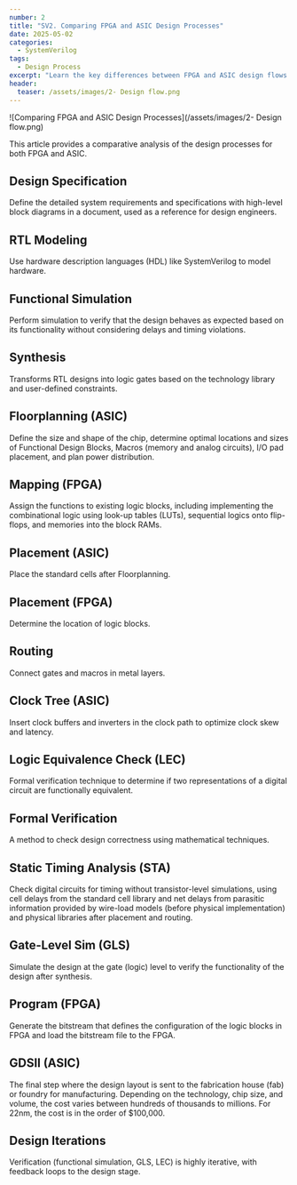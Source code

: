 ```yaml
---
number: 2
title: "SV2. Comparing FPGA and ASIC Design Processes"
date: 2025-05-02
categories:
  - SystemVerilog
tags:
  - Design Process
excerpt: "Learn the key differences between FPGA and ASIC design flows. Understand when to choose each approach and the trade-offs involved in hardware design decisions."
header:
  teaser: /assets/images/2- Design flow.png
---
```



![Comparing FPGA and ASIC Design Processes](/assets/images/2- Design flow.png)


This article provides a comparative analysis of the design processes for both FPGA and ASIC.

## Design Specification
Define the detailed system requirements and specifications with high-level block diagrams in a document, used as a reference for design engineers.

## RTL Modeling
Use hardware description languages (HDL) like SystemVerilog to model hardware.

## Functional Simulation
Perform simulation to verify that the design behaves as expected based on its functionality without considering delays and timing violations.

## Synthesis
Transforms RTL designs into logic gates based on the technology library and user-defined constraints.

## Floorplanning (ASIC)
Define the size and shape of the chip, determine optimal locations and sizes of Functional Design Blocks, Macros (memory and analog circuits), I/O pad placement, and plan power distribution.

## Mapping (FPGA)
Assign the functions to existing logic blocks, including implementing the combinational logic using look-up tables (LUTs), sequential logics onto flip-flops, and memories into the block RAMs.

## Placement (ASIC)
Place the standard cells after Floorplanning.

## Placement (FPGA)
Determine the location of logic blocks.

## Routing
Connect gates and macros in metal layers.

## Clock Tree (ASIC)
Insert clock buffers and inverters in the clock path to optimize clock skew and latency.

## Logic Equivalence Check (LEC)
Formal verification technique to determine if two representations of a digital circuit are functionally equivalent.

## Formal Verification
A method to check design correctness using mathematical techniques.

## Static Timing Analysis (STA)
Check digital circuits for timing without transistor-level simulations, using cell delays from the standard cell library and net delays from parasitic information provided by wire-load models (before physical implementation) and physical libraries after placement and routing.

## Gate-Level Sim (GLS)
Simulate the design at the gate (logic) level to verify the functionality of the design after synthesis.

## Program (FPGA)
Generate the bitstream that defines the configuration of the logic blocks in FPGA and load the bitstream file to the FPGA.

## GDSII (ASIC)
The final step where the design layout is sent to the fabrication house (fab) or foundry for manufacturing. Depending on the technology, chip size, and volume, the cost varies between hundreds of thousands to millions. For 22nm, the cost is in the order of $100,000.

## Design Iterations
Verification (functional simulation, GLS, LEC) is highly iterative, with feedback loops to the design stage.
